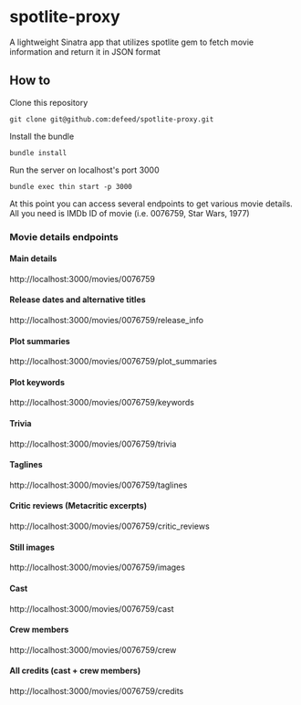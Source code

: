 # spotlite-proxy

A lightweight Sinatra app that utilizes spotlite gem to fetch movie information and return it in JSON format

## How to

Clone this repository

```
git clone git@github.com:defeed/spotlite-proxy.git
```

Install the bundle

```
bundle install
```

Run the server on localhost's port 3000

```
bundle exec thin start -p 3000
```

At this point you can access several endpoints to get various movie details. All you need is IMDb ID of movie (i.e. 0076759, Star Wars, 1977)

### Movie details endpoints

#### Main details
http://localhost:3000/movies/0076759

#### Release dates and alternative titles
http://localhost:3000/movies/0076759/release_info

#### Plot summaries
http://localhost:3000/movies/0076759/plot_summaries

#### Plot keywords
http://localhost:3000/movies/0076759/keywords

#### Trivia
http://localhost:3000/movies/0076759/trivia

#### Taglines
http://localhost:3000/movies/0076759/taglines

#### Critic reviews (Metacritic excerpts)
http://localhost:3000/movies/0076759/critic_reviews

#### Still images
http://localhost:3000/movies/0076759/images

#### Cast
http://localhost:3000/movies/0076759/cast

#### Crew members
http://localhost:3000/movies/0076759/crew

#### All credits (cast + crew members)
http://localhost:3000/movies/0076759/credits
